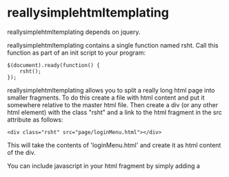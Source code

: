# reallysimplehtmltemplating

reallysimplehtmltemplating depends on jquery.

reallysimplehtmltemplating contains a single function named rsht. Call this function as part of an init script to your program:

```
$(document).ready(function() {
	rsht();
});
```

reallysimplehtmltemplating allows you to split a really long html page into smaller fragments. To do this create a file with html content and put it somewhere relative to the master html file. Then create a div (or any other html element) with the class "rsht" and a link to the html fragment in the src attribute as follows:

```
<div class="rsht" src="page/loginMenu.html"></div>
```    

This will take the contents of 'loginMenu.html' and create it as html content of the div.

You can include javascript in your html fragment by simply adding a <script> tag inside.
  
If you have other initialisation logic that must happen after the templating has occured, you can pass a function to the rsht function which will get called when it is finished:

```
$(document).ready(function() {
  rsht(function() {
    // other initialisation logic
  });
});
```

